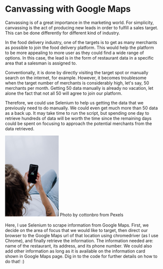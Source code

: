 # Canvassing with Google Maps
Canvassing is of a great importance in the marketing world. For simplicity, canvassing is the act of producing new leads in order to fulfill a sales target. This can be done differently for different kind of industry.

In the food delivery industry, one of the targets is to get as many merchants as possible to join the food delivery platform. This would help the platform to be more appealing to more user as they could find a wide range of options. In this case, the lead is in the form of restaurant data in a specific area that a salesman is assigned to. 

Conventionally, it is done by directly visiting the target spot or manually search on the internet, for example. However, it becomes troublesome when the target number of merchants is considerably high, let's say, 50 merchants per month. Getting 50 data manually is already no vacation, let alone the fact that not all 50 will agree to join our platform. 

Therefore, we could use Selenium to help us getting the data that we previously need to do manually. We could even get much more than 50 data as a back up. It may take time to run the script, but spending one day to retrieve hundreds of data will be worth the time since the remaining days could be spent on focusing to approach the potential merchants from the data retrieved.

<img src="food delivery.jpg" width="35%" height="35%">
Photo by cottonbro from Pexels
<br>
<br>
Here, I use Selenium to scrape information from Google Maps. 
First, we decide on the area of focus that we would like to target, then direct our browser to the Google Maps url of that location using chromedriver (as I use Chrome), and finally retrieve the information. The information needed are: name of the restaurant, its address, and its phone number. We could also add other information as long as it is available on the information card shown in Google Maps page. Dig in to the code for further details on how to do that! :)

